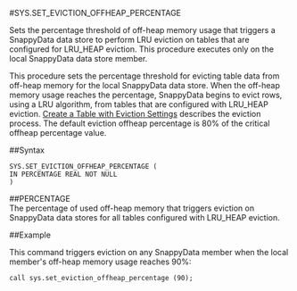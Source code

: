 #SYS.SET_EVICTION_OFFHEAP_PERCENTAGE


Sets the percentage threshold of off-heap memory usage that triggers a SnappyData data store to perform LRU eviction on tables that are configured for LRU\_HEAP eviction. This procedure executes only on the local SnappyData data store member.

This procedure sets the percentage threshold for evicting table data from off-heap memory for the local SnappyData data store. When the off-heap memory usage reaches the percentage, SnappyData begins to evict rows, using a LRU algorithm, from tables that are configured with LRU\_HEAP eviction. <a href="../../overflow/configuring_data_eviction.html#configuring_data_eviction" class="xref" title="Use eviction settings to keep your table within a specified limit, either by removing evicted data completely or by creating an overflow table that persists the evicted data to a disk store.">Create a Table with Eviction Settings</a> describes the eviction process. The default eviction offheap percentage is 80% of the critical offheap percentage value.

##Syntax

``` pre
SYS.SET_EVICTION_OFFHEAP_PERCENTAGE (
IN PERCENTAGE REAL NOT NULL
)
```

##PERCENTAGE   
The percentage of used off-heap memory that triggers eviction on SnappyData data stores for all tables configured with LRU\_HEAP eviction.

##Example

This command triggers eviction on any SnappyData member when the local member's off-heap memory usage reaches 90%:

``` pre
call sys.set_eviction_offheap_percentage (90);
```


